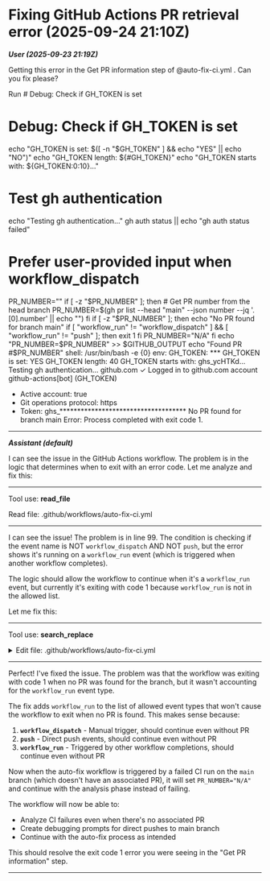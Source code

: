 <!-- Generated by SpecStory -->

<!-- cursor Session ef742fe9-fa80-48b0-8a59-52ca0ead3c69 (2025-09-24 21:10Z) -->

# Fixing GitHub Actions PR retrieval error (2025-09-24 21:10Z)

_**User (2025-09-23 21:19Z)**_

Getting this error in the Get PR information step of @auto-fix-ci.yml . Can you fix please?

Run # Debug: Check if GH_TOKEN is set
  # Debug: Check if GH_TOKEN is set
  echo "GH_TOKEN is set: $([ -n "$GH_TOKEN" ] && echo "YES" || echo "NO")"
  echo "GH_TOKEN length: ${#GH_TOKEN}"
  echo "GH_TOKEN starts with: ${GH_TOKEN:0:10}..."
  
  # Test gh authentication
  echo "Testing gh authentication..."
  gh auth status || echo "gh auth status failed"
  
  # Prefer user-provided input when workflow_dispatch
  PR_NUMBER=""
  if [ -z "$PR_NUMBER" ]; then
    # Get PR number from the head branch
    PR_NUMBER=$(gh pr list --head "main" --json number --jq '.[0].number' || echo "")
  fi
  if [ -z "$PR_NUMBER" ]; then
    echo "No PR found for branch main"
    if [ "workflow_run" != "workflow_dispatch" ] && [ "workflow_run" != "push" ]; then
      exit 1
    fi
    PR_NUMBER="N/A"
  fi
  echo "PR_NUMBER=$PR_NUMBER" >> $GITHUB_OUTPUT
  echo "Found PR #$PR_NUMBER"
  shell: /usr/bin/bash -e {0}
  env:
    GH_TOKEN: ***
GH_TOKEN is set: YES
GH_TOKEN length: 40
GH_TOKEN starts with: ghs_ycHTKd...
Testing gh authentication...
github.com
  ✓ Logged in to github.com account github-actions[bot] (GH_TOKEN)
  - Active account: true
  - Git operations protocol: https
  - Token: ghs_************************************
No PR found for branch main
Error: Process completed with exit code 1.

---

_**Assistant (default)**_

I can see the issue in the GitHub Actions workflow. The problem is in the logic that determines when to exit with an error code. Let me analyze and fix this:


---

Tool use: **read_file**

Read file: .github/workflows/auto-fix-ci.yml

---

I can see the issue! The problem is in line 99. The condition is checking if the event name is NOT `workflow_dispatch` AND NOT `push`, but the error shows it's running on a `workflow_run` event (which is triggered when another workflow completes). 

The logic should allow the workflow to continue when it's a `workflow_run` event, but currently it's exiting with code 1 because `workflow_run` is not in the allowed list.

Let me fix this:


---

Tool use: **search_replace**


<details><summary>Edit file: .github/workflows/auto-fix-ci.yml</summary>

**Chunk 1**
Lines added: 1, lines removed: 1

```diff
@@ -97,5 +97,5 @@
            if [ -z "$PR_NUMBER" ]; then
              echo "No PR found for branch ${{ steps.context.outputs.HEAD_BRANCH }}"
-             if [ "${{ github.event_name }}" != "workflow_dispatch" ] && [ "${{ github.event_name }}" != "push" ]; then
+             if [ "${{ github.event_name }}" != "workflow_dispatch" ] && [ "${{ github.event_name }}" != "push" ] && [ "${{ github.event_name }}" != "workflow_run" ]; then
                exit 1
              fi
```

</details>

---

Perfect! I've fixed the issue. The problem was that the workflow was exiting with code 1 when no PR was found for the branch, but it wasn't accounting for the `workflow_run` event type. 

The fix adds `workflow_run` to the list of allowed event types that won't cause the workflow to exit when no PR is found. This makes sense because:

1. **`workflow_dispatch`** - Manual trigger, should continue even without PR
2. **`push`** - Direct push events, should continue even without PR  
3. **`workflow_run`** - Triggered by other workflow completions, should continue even without PR

Now when the auto-fix workflow is triggered by a failed CI run on the `main` branch (which doesn't have an associated PR), it will set `PR_NUMBER="N/A"` and continue with the analysis phase instead of failing.

The workflow will now be able to:
- Analyze CI failures even when there's no associated PR
- Create debugging prompts for direct pushes to main branch
- Continue with the auto-fix process as intended

This should resolve the exit code 1 error you were seeing in the "Get PR information" step.

---


